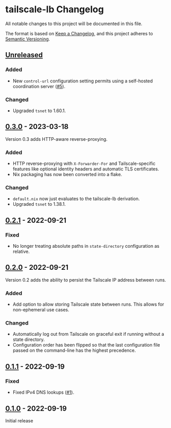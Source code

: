# tailscale-lb Changelog

All notable changes to this project will be documented in this file.

The format is based on [Keep a Changelog](https://keepachangelog.com/en/1.0.0/),
and this project adheres to [Semantic Versioning](https://semver.org/spec/v2.0.0.html).

[Unreleased]: https://github.com/zombiezen/tailscale-lb/compare/v0.3.0...main

## [Unreleased][]

### Added

- New `control-url` configuration setting permits using a self-hosted coordination server
  ([#5](https://github.com/zombiezen/tailscale-lb/pull/5)).

### Changed

- Upgraded `tsnet` to 1.60.1.

## [0.3.0][] - 2023-03-18

Version 0.3 adds HTTP-aware reverse-proxying.

[0.3.0]: https://github.com/zombiezen/tailscale-lb/releases/tag/v0.3.0

### Added

- HTTP reverse-proxying with `X-Forwarder-For` and Tailscale-specific features
  like optional identity headers and automatic TLS certificates.
- Nix packaging has now been converted into a flake.

### Changed

- `default.nix` now just evaluates to the tailscale-lb derivation.
- Upgraded `tsnet` to 1.38.1.

## [0.2.1][] - 2022-09-21

[0.2.1]: https://github.com/zombiezen/tailscale-lb/releases/tag/v0.2.1

### Fixed

- No longer treating absolute paths in `state-directory` configuration as relative.

## [0.2.0][] - 2022-09-21

Version 0.2 adds the ability to persist the Tailscale IP address between runs.

[0.2.0]: https://github.com/zombiezen/tailscale-lb/releases/tag/v0.2.0

### Added

- Add option to allow storing Tailscale state between runs.
  This allows for non-ephemeral use cases.

### Changed

- Automatically log out from Tailscale on graceful exit
  if running without a state directory.
- Configuration order has been flipped so that
  the last configuration file passed on the command-line
  has the highest precedence.

## [0.1.1][] - 2022-09-19

[0.1.1]: https://github.com/zombiezen/tailscale-lb/releases/tag/v0.1.1

### Fixed

- Fixed IPv4 DNS lookups
  ([#1](https://github.com/zombiezen/tailscale-lb/issues/1)).

## [0.1.0][] - 2022-09-19

Initial release

[0.1.0]: https://github.com/zombiezen/tailscale-lb/releases/tag/v0.1.0
